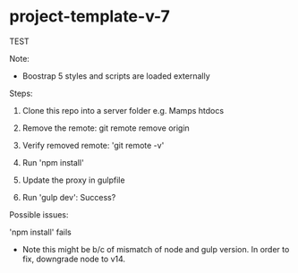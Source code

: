 # project-template-v-7

TEST

Note:

- Boostrap 5 styles and scripts are loaded externally

Steps:

1) Clone this repo into a server folder e.g. Mamps htdocs

2) Remove the remote: git remote remove origin

3) Verify removed remote: 'git remote -v'

4) Run 'npm install'

5) Update the proxy in gulpfile

6) Run 'gulp dev': Success?

Possible issues:

'npm install' fails

- Note this might be b/c of mismatch of node and gulp version. In order to fix, downgrade node to v14. 

